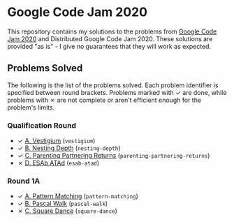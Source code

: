 # Google Code Jam 2020

This repository contains my solutions to the problems from [Google Code Jam 2020][1] and Distributed Google Code Jam 2020. These solutions are provided "as is" - I give no guarantees that they will work as expected.

## Problems Solved

The following is the list of the problems solved. Each problem identifier is specified between round brackets. Problems marked with ✓ are done, while problems with ✗ are not complete or aren't efficient enough for the problem's limits.

### Qualification Round

* ✓ [A. Vestigium][qual1] (`vestigium`)
* ✓ [B. Nesting Depth][qual2] (`nesting-depth`)
* ✓ [C. Parenting Partnering Returns][qual3] (`parenting-partnering-returns`)
* ✗ [D. ESAb ATAd][qual4] (`esab-atad`)

### Round 1A

* ✓ [A. Pattern Matching][round1a1] (`pattern-matching`)
* ✓ [B. Pascal Walk][round1a2] (`pascal-walk`)
* ✗ [C. Square Dance][round1a3] (`square-dance`)


[1]: https://codingcompetitions.withgoogle.com/codejam
[2]: https://code.google.com/codejam/resources/quickstart-guide#dcj
[qual1]: https://codingcompetitions.withgoogle.com/codejam/round/000000000019fd27/000000000020993c
[qual2]: https://codingcompetitions.withgoogle.com/codejam/round/000000000019fd27/0000000000209a9f
[qual3]: https://codingcompetitions.withgoogle.com/codejam/round/000000000019fd27/000000000020bdf9
[qual4]: https://codingcompetitions.withgoogle.com/codejam/round/000000000019fd27/0000000000209a9e
[round1a1]: https://codingcompetitions.withgoogle.com/codejam/round/000000000019fd74/00000000002b3034
[round1a2]: https://codingcompetitions.withgoogle.com/codejam/round/000000000019fd74/00000000002b1353
[round1a3]: https://codingcompetitions.withgoogle.com/codejam/round/000000000019fd74/00000000002b1355
[round1b1]: https://codingcompetitions.withgoogle.com/codejam/round/000000000019fef2/00000000002d5b62
[round1b2]: https://codingcompetitions.withgoogle.com/codejam/round/000000000019fef2/00000000002d5b63
[round1b3]: https://codingcompetitions.withgoogle.com/codejam/round/000000000019fef2/00000000002d5b64